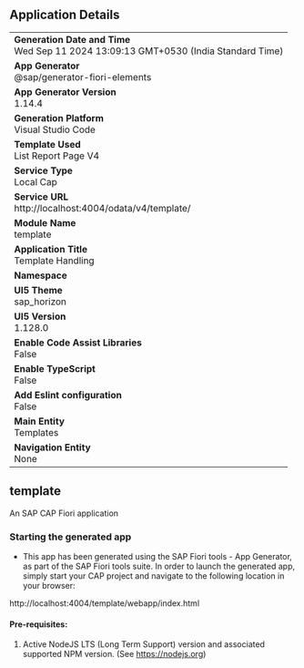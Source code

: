 ## Application Details
|               |
| ------------- |
|**Generation Date and Time**<br>Wed Sep 11 2024 13:09:13 GMT+0530 (India Standard Time)|
|**App Generator**<br>@sap/generator-fiori-elements|
|**App Generator Version**<br>1.14.4|
|**Generation Platform**<br>Visual Studio Code|
|**Template Used**<br>List Report Page V4|
|**Service Type**<br>Local Cap|
|**Service URL**<br>http://localhost:4004/odata/v4/template/|
|**Module Name**<br>template|
|**Application Title**<br>Template Handling|
|**Namespace**<br>|
|**UI5 Theme**<br>sap_horizon|
|**UI5 Version**<br>1.128.0|
|**Enable Code Assist Libraries**<br>False|
|**Enable TypeScript**<br>False|
|**Add Eslint configuration**<br>False|
|**Main Entity**<br>Templates|
|**Navigation Entity**<br>None|

## template

An SAP CAP Fiori application

### Starting the generated app

-   This app has been generated using the SAP Fiori tools - App Generator, as part of the SAP Fiori tools suite.  In order to launch the generated app, simply start your CAP project and navigate to the following location in your browser:

http://localhost:4004/template/webapp/index.html

#### Pre-requisites:

1. Active NodeJS LTS (Long Term Support) version and associated supported NPM version.  (See https://nodejs.org)


